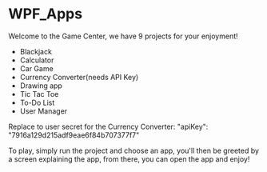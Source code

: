# WPF_Apps
Welcome to the Game Center, we have 9 projects for your enjoyment!
 - Blackjack
 - Calculator
 - Car Game
 - Currency Converter(needs API Key)
 - Drawing app
 - Tic Tac Toe
 - To-Do List
 - User Manager

Replace to user secret for the Currency Converter:
"apiKey": "7916a129d215adf9eae6f84b707377f7"

To play, simply run the project and choose an app, you'll then be greeted by a screen explaining the app,
from there, you can open the app and enjoy!
